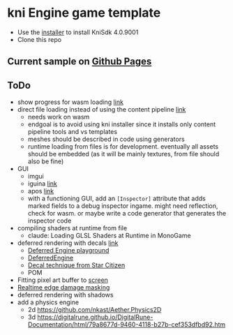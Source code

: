 # kni Engine game template

- Use the [installer](https://github.com/kniEngine/kni/releases/download/v4.0.9001/KniSdkSetup4.0.9001.exe) to install KniSdk 4.0.9001
- Clone this repo

## Current sample on [Github Pages](https://hebelhuber.github.io/Kni-Testbed/)

## ToDo

- show progress for wasm loading [link](https://chat.deepseek.com/a/chat/s/10e63fc3-86d8-4a81-b3ff-d8274b4c20b7)
- direct file loading instead of using the content pipeline [link](https://chat.deepseek.com/a/chat/s/ab15291a-3d91-4d5c-bc32-6f5e9ec0be09)
  - needs work on wasm
  - endgoal is to avoid using kni installer since it installs only content pipeline tools and vs templates
  - meshes should be described in code using generators
  - runtime loading from files is for development. eventually all assets should be embedded (as it will be mainly textures, from file should also be fine)
- GUI
  - imgui
  - iguina [link](https://github.com/RonenNess/Iguina?tab=readme-ov-file#introduction)
  - apos [link](https://github.com/Apostolique/Apos.Gui)
  - with a functioning GUI, add an `[Inspector]` attribute that adds marked fields to a debug inspector ingame. might need reflection, check for wasm. or maybe write a code generator that generates the inspector code
- compiling shaders at runtime from file
  - claude: Loading GLSL Shaders at Runtime in MonoGame
- deferred rendering with decals [link](https://chat.deepseek.com/a/chat/s/dcb2e4c3-3286-4cf1-a2f3-841c633f2dec)
  - [Deferred Engine playground](https://community.monogame.net/t/deferred-engine-playground-download/8180)
  - [DeferredEngine](https://github.com/Kosmonaut3d/DeferredEngine)
  - [Decal technique from Star Citizen](https://polycount.com/discussion/155894/decal-technique-from-star-citizen)
  - POM
- Fitting pixel art buffer to [screen](https://community.monogame.net/t/fitting-pixel-art-game-to-screen/17043)
- [Realtime edge damage masking](https://www.artstation.com/blogs/jjg/B2Dd/real-time-edge-damage-masking)
- deferred rendering with shadows
- add a physics engine
  - 2d https://github.com/nkast/Aether.Physics2D
  - 3d https://digitalrune.github.io/DigitalRune-Documentation/html/79a8677d-9460-4118-b27b-cef353dfbd92.htm

